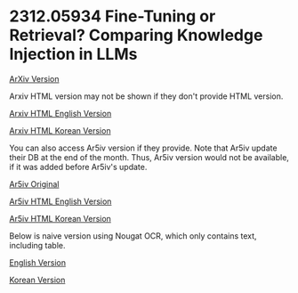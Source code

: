 # 2312.05934 Fine-Tuning or Retrieval? Comparing Knowledge Injection in LLMs

[ArXiv Version](https://arxiv.org/abs/2312.05934)

Arxiv HTML version may not be shown if they don't provide HTML version.

[Arxiv HTML English Version](https://raw.githack.com/kh-kim/arxiv-translator/master/papers/2312.05934/paper.raw.en.html)

[Arxiv HTML Korean Version](https://raw.githack.com/kh-kim/arxiv-translator/master/papers/2312.05934/paper.raw.ko.html)

You can also access Ar5iv version if they provide.
Note that Ar5iv update their DB at the end of the month.
Thus, Ar5iv version would not be available, if it was added before Ar5iv's update.

[Ar5iv Original](https://ar5iv.org/abs/2312.05934)

[Ar5iv HTML English Version](https://raw.githack.com/kh-kim/arxiv-translator/master/papers/2312.05934/paper.ar5iv.en.html)

[Ar5iv HTML Korean Version](https://raw.githack.com/kh-kim/arxiv-translator/master/papers/2312.05934/paper.ar5iv.ko.html)

Below is naive version using Nougat OCR, which only contains text, including table.

[English Version](https://raw.githack.com/kh-kim/arxiv-translator/master/papers/2312.05934/paper.en.html)

[Korean Version](https://raw.githack.com/kh-kim/arxiv-translator/master/papers/2312.05934/paper.ko.html)